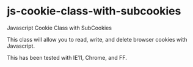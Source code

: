 # js-cookie-class-with-subcookies
Javascript Cookie Class with SubCookies

This class will allow you to read, write, and delete browser cookies with Javascript.

This has been tested with IE11, Chrome, and FF.
